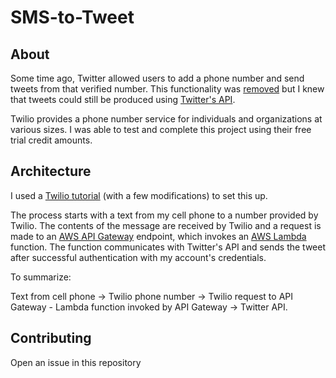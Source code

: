 # SMS-to-Tweet

## About

Some time ago, Twitter allowed users to add a phone number and send tweets from that verified number. This functionality was [removed](https://mashable.com/article/twitter-sms-changes-account-removals/) but I knew that tweets could still be produced using [Twitter's API](https://developer.twitter.com/en/docs).

Twilio provides a phone number service for individuals and organizations at various sizes. I was able to test and complete this project using their free trial credit amounts.

## Architecture

I used a [Twilio tutorial](https://www.twilio.com/docs/sms/tutorials/how-to-receive-and-reply-python-amazon-lambda) (with a few modifications) to set this up.

The process starts with a text from my cell phone to a number provided by Twilio. The contents of the message are received by Twilio and a request is made to an [AWS API Gateway](https://aws.amazon.com/api-gateway/) endpoint, which invokes an [AWS Lambda](https://aws.amazon.com/lambda/) function. The function communicates with Twitter's API and sends the tweet after successful authentication with my account's credentials.

To summarize:

Text from cell phone -> Twilio phone number -> Twilio request to API Gateway - Lambda function invoked by API Gateway -> Twitter API.

## Contributing

Open an issue in this repository